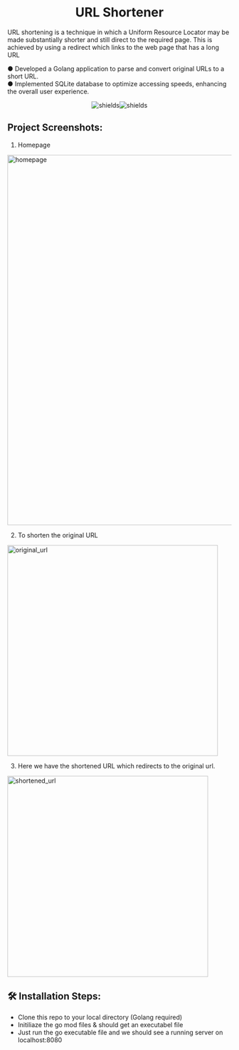 <h1 align="center" id="title">URL Shortener</h1>

<p id="description">URL shortening is a technique in which a Uniform Resource Locator may be made substantially shorter and still direct to the required page. This is achieved by using a redirect which links to the web page that has a long URL</p>


●	Developed a Golang application to parse and convert original URLs to a short URL. <br>
●	Implemented SQLite database to optimize accessing speeds, enhancing the overall user experience.

<p align="center"><img src="https://img.shields.io/badge/Sqlite-Golang-blue" alt="shields"><img src="https://img.shields.io/badge/Docker-Logging-blue" alt="shields"></p>

<h2>Project Screenshots:</h2>

1. Homepage
   
<img width="831" alt="homepage" src="https://github.com/thakuramitt/URL-shortener/assets/72456071/3d9ae0ae-41e9-4b30-af30-7b2a1136d58b">

2. To shorten the original URL

<img width="473" alt="original_url" src="https://github.com/thakuramitt/URL-shortener/assets/72456071/4bc3b5bb-f46b-467f-869e-e70e649436ae">

3. Here we have the shortened URL which redirects to the original url.

<img width="451" alt="shortened_url" src="https://github.com/thakuramitt/URL-shortener/assets/72456071/9013a712-26f0-4a70-9ddf-4e0df9efeb48">



<h2>🛠️ Installation Steps:</h2>

*   Clone this repo to your local directory (Golang required)
*   Initiliaze the go mod files & should get an executabel file
*   Just run the go executable file and we should see a running server on localhost:8080




